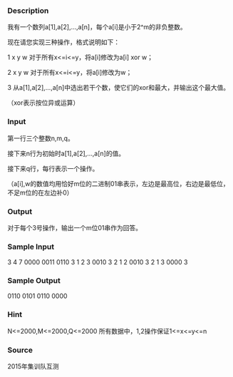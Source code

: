 
### Description
我有一个数列a[1],a[2],…,a[n]，每个a[i]是小于2^m的非负整数。

现在请您实现三种操作，格式说明如下：

1 x y w 对于所有x<=i<=y，将a[i]修改为a[i] xor w；

2 x y w 对于所有x<=i<=y，将a[i]修改为w；

3 从a[1],a[2],…,a[n]中选出若干个数，使它们的xor和最大，并输出这个最大值。

（xor表示按位异或运算）


### Input
第一行三个整数n,m,q。

接下来n行为初始时a[1],a[2],…,a[n]的值。

接下来q行，每行表示一个操作。

（a[i],w的数值均用恰好m位的二进制01串表示，左边是最高位，右边是最低位，不足m位的在左边补0）

### Output
对于每个3号操作，输出一个m位01串作为回答。

### Sample Input
3 4 7
0000
0011
0110
3
1 2 3 0010
3
2 1 2 0010
3
2 1 3 0000
3

### Sample Output
0110
0101
0110
0000
### Hint

N<=2000,M<=2000,Q<=2000
所有数据中，1,2操作保证1<=x<=y<=n

### Source
2015年集训队互测